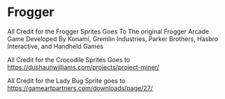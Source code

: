# Frogger

All Credit for the Frogger Sprites Goes To The original Frogger Arcade Game Developed By Konami, Gremlin Industries, Parker Brothers, Hasbro Interactive, and Handheld Games





All Credit for the Crocodile Sprites Goes to https://dushaunwilliams.com/projects/project-miner/






All Credit for the Lady Bug Sprite goes to https://gameartpartners.com/downloads/page/27/